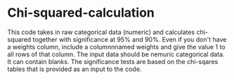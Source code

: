 # Chi-squared-calculation
This code takes in raw categorical data (numeric) and calculates chi-squared together with significance at 95% and 90%.
Even if you don't have a weights column, include a columnnnamed weights and give the value 1 to all rows of that column.
The input data should be nemuric categorical data. It can contain blanks.
The significance tests are based on the chi-sqares tables that is provided as an input to the code.
